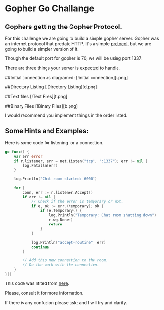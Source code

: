 # Gopher Go Challange

## Gophers getting the Gopher Protocol.

For this challenge we are going to build a simple gopher server. Gopher was an 
internet protocol that predate HTTP. It's a simple [protocol](http://www.ietf.org/rfc/rfc1436.txt), but we are going to 
build a simpler version of it. 

Though the default port for gopher is 70, we will be using port 1337.

There are three things your server is expected to handle.

##Initial connection as diagramed:
[!initial connection][i.png]

##Directory Listing
[!Directory Listing][d.png]

##Text files
[!Text Files][t.png]

##Binary Files
[!Binary Files][b.png]

I would recommend you implement things in the order listed.

## Some Hints and Examples:

Here is some code for listening for a connection.

```go
go func() {
	var err error
	if r.listener, err = net.Listen("tcp", ":1337"); err != nil {
		log.Fatalln(err)
	}

	log.Println("Chat room started: 6000")

	for {
		conn, err := r.listener.Accept()
		if err != nil {
			// Check if the error is temporary or not.
			if e, ok := err.(temporary); ok {
				if !e.Temporary() {
					log.Println("Temporary: Chat room shutting down")
					r.wg.Done()
					return
				}
			}

			log.Println("accept-routine", err)
			continue
		}

		// Add this new connection to the room.
		// Do the work with the connection.
	}
}()

```
This code was lifited from [here](https://github.com/ardanlabs/gotraining/blob/master/09-concurrency_patterns/chat/chat.go).

Please, consult it for more information.

If there is any confusion please ask; and I will try and clarify.
